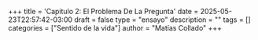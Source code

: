 +++
title = 'Capitulo 2: El Problema De La Pregunta'
date = 2025-05-23T22:57:42-03:00
draft = false
type = "ensayo"
description = ""
tags = []
categories = ["Sentido de la vida"]
author = "Matías Collado"
+++

